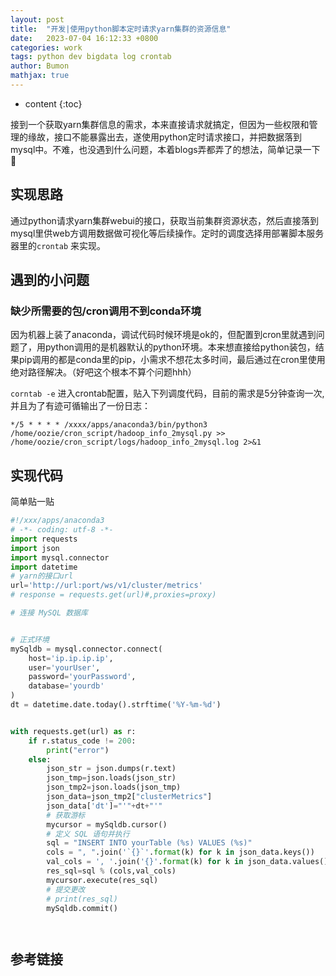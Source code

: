 ```yaml
---
layout: post
title:  "开发|使用python脚本定时请求yarn集群的资源信息"
date:   2023-07-04 16:12:33 +0800
categories: work
tags: python dev bigdata log crontab
author: Bumon
mathjax: true
---
```


* content
{:toc}

接到一个获取yarn集群信息的需求，本来直接请求就搞定，但因为一些权限和管理的缘故，接口不能暴露出去，遂使用python定时请求接口，并把数据落到mysql中。不难，也没遇到什么问题，本着blogs弄都弄了的想法，简单记录一下🤣





## 实现思路

通过python请求yarn集群webui的接口，获取当前集群资源状态，然后直接落到mysql里供web方调用数据做可视化等后续操作。定时的调度选择用部署脚本服务器里的`crontab` 来实现。

## 遇到的小问题


### 缺少所需要的包/cron调用不到conda环境
因为机器上装了anaconda，调试代码时候环境是ok的，但配置到cron里就遇到问题了，用python调用的是机器默认的python环境。本来想直接给python装包，结果pip调用的都是conda里的pip，小需求不想花太多时间，最后通过在cron里使用绝对路径解决。（好吧这个根本不算个问题hhh）

`corntab -e` 进入crontab配置，贴入下列调度代码，目前的需求是5分钟查询一次,并且为了有迹可循输出了一份日志：
```text
*/5 * * * * /xxxx/apps/anaconda3/bin/python3 /home/oozie/cron_script/hadoop_info_2mysql.py >> /home/oozie/cron_script/logs/hadoop_info_2mysql.log 2>&1
```

## 实现代码

简单贴一贴
```python
#!/xxx/apps/anaconda3
# -*- coding: utf-8 -*-
import requests
import json
import mysql.connector
import datetime
# yarn的接口url
url='http://url:port/ws/v1/cluster/metrics'
# response = requests.get(url)#,proxies=proxy)

# 连接 MySQL 数据库


# 正式环境
mySqldb = mysql.connector.connect(
    host='ip.ip.ip.ip',
    user='yourUser',
    password='yourPassword',
    database='yourdb'
)
dt = datetime.date.today().strftime('%Y-%m-%d')


with requests.get(url) as r:
    if r.status_code != 200:
        print("error")
    else:
        json_str = json.dumps(r.text)
        json_tmp=json.loads(json_str)
        json_tmp2=json.loads(json_tmp)
        json_data=json_tmp2["clusterMetrics"]
        json_data['dt']="'"+dt+"'"
        # 获取游标
        mycursor = mySqldb.cursor()
        # 定义 SQL 语句并执行
        sql = "INSERT INTO yourTable (%s) VALUES (%s)"
        cols = ", ".join('`{}`'.format(k) for k in json_data.keys())
        val_cols = ', '.join('{}'.format(k) for k in json_data.values())
        res_sql=sql % (cols,val_cols)
        mycursor.execute(res_sql)
        # 提交更改
        # print(res_sql)
        mySqldb.commit()




```

## 参考链接

